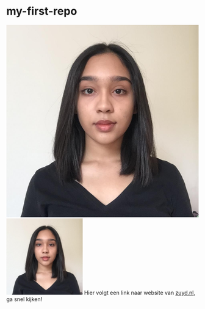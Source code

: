 # my-first-repo
![schoolfoto2021](schoolfoto2021.jpeg) 
<img src="schoolfoto2021.jpeg" alt="schoolfoto2021" width="200" />
Hier volgt een link naar website van [zuyd.nl](https://www.zuyd.nl/), ga snel kijken!
